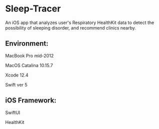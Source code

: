 # Sleep-Tracer
An iOS app that analyzes user's Respiratory HealthKit data to detect the possibility of sleeping disorder, and recommend clinics nearby.


## Environment:

MacBook Pro mid-2012

MacOS Catalina 10.15.7

Xcode 12.4

Swift ver 5

## iOS Framework:

SwiftUI

HealthKit
